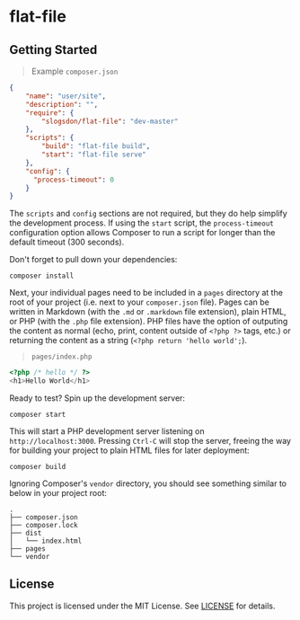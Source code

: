 # flat-file

## Getting Started

> Example `composer.json`

```json
{
    "name": "user/site",
    "description": "",
    "require": {
        "slogsdon/flat-file": "dev-master"
    },
    "scripts": {
        "build": "flat-file build",
        "start": "flat-file serve"
    },
    "config": {
      "process-timeout": 0
    }
}
```

The `scripts` and `config` sections are not required, but they do help simplify the development process. If using the `start` script, the `process-timeout` configuration option allows Composer to run a script for longer than the default timeout (300 seconds).

Don't forget to pull down your dependencies:

```
composer install
```

Next, your individual pages need to be included in a `pages` directory at the root of your project (i.e. next to your `composer.json` file). Pages can be written in Markdown (with the `.md` or `.markdown` file extension), plain HTML, or PHP (with the `.php` file extension). PHP files have the option of outputing the content as normal (echo, print, content outside of `<?php ?>` tags, etc.) or returning the content as a string (`<?php return 'hello world';`).

> `pages/index.php`

```php
<?php /* hello */ ?>
<h1>Hello World</h1>
```

Ready to test? Spin up the development server:

```
composer start
```

This will start a PHP development server listening on `http://localhost:3000`. Pressing `Ctrl-C` will stop the server, freeing the way for building your project to plain HTML files for later deployment:

```
composer build
```

Ignoring Composer's `vendor` directory, you should see something similar to below in your project root:

```
.
├── composer.json
├── composer.lock
├── dist
│   └── index.html
├── pages
└── vendor
```

## License

This project is licensed under the MIT License. See [LICENSE](LICENSE) for details.
